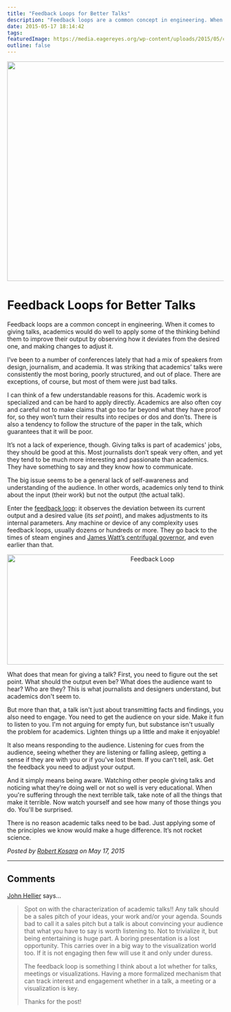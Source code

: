 ```yaml
---
title: "Feedback Loops for Better Talks"
description: "Feedback loops are a common concept in engineering. When it comes to giving talks, academics would do well to apply some of the thinking behind them to improve their output by observing how it deviates from the desired one, and making changes to adjust it."
date: 2015-05-17 18:14:42
tags: 
featuredImage: https://media.eagereyes.org/wp-content/uploads/2015/05/centrifugal-governor-teaser.png
outline: false
---
```


<p align="center"><img src="https://media.eagereyes.org/wp-content/uploads/2015/05/centrifugal-governor-teaser.png" alt="" width="825" height="510" /></p>

# Feedback Loops for Better Talks

Feedback loops are a common concept in engineering. When it comes to giving talks, academics would do well to apply some of the thinking behind them to improve their output by observing how it deviates from the desired one, and making changes to adjust it.

I’ve been to a number of conferences lately that had a mix of speakers from design, journalism, and academia. It was striking that academics’ talks were consistently the most boring, poorly structured, and out of place. There are exceptions, of course, but most of them were just bad talks.

I can think of a few understandable reasons for this. Academic work is specialized and can be hard to apply directly. Academics are also often coy and careful not to make claims that go too far beyond what they have proof for, so they won’t turn their results into recipes or dos and don’ts. There is also a tendency to follow the structure of the paper in the talk, which guarantees that it will be poor.

It’s not a lack of experience, though. Giving talks is part of academics' jobs, they should be good at this. Most journalists don’t speak very often, and yet they tend to be much more interesting and passionate than academics. They have something to say and they know how to communicate.

The big issue seems to be a general lack of self-awareness and understanding of the audience. In other words, academics only tend to think about the input (their work) but not the output (the actual talk).

Enter the <a href="http://en.wikipedia.org/wiki/Feedback">feedback loop</a>: it observes the deviation between its current output and a desired value (its <em>set point</em>), and makes adjustments to its internal parameters. Any machine or device of any complexity uses feedback loops, usually dozens or hundreds or more. They go back to the times of steam engines and <a href="http://en.wikipedia.org/wiki/Centrifugal_governor">James Watt’s centrifugal governor</a>, and even earlier than that.

<p align="center"><img class="aligncenter size-medium wp-image-8800" src="https://media.eagereyes.org/wp-content/uploads/2015/05/set-point.png" alt="Feedback Loop" width="660" height="256" /></p>

What does that mean for giving a talk? First, you need to figure out the set point. What should the output even be? What does the audience want to hear? Who are they? This is what journalists and designers understand, but academics don't seem to.

But more than that, a talk isn't just about transmitting facts and findings, you also need to engage. You need to get the audience on your side. Make it fun to listen to you. I'm not arguing for empty fun, but substance isn't usually the problem for academics. Lighten things up a little and make it enjoyable!

It also means responding to the audience. Listening for cues from the audience, seeing whether they are listening or falling asleep, getting a sense if they are with you or if you've lost them. If you can't tell, ask. Get the feedback you need to adjust your output.

And it simply means being aware. Watching other people giving talks and noticing what they’re doing well or not so well is very educational. When you're suffering through the next terrible talk, take note of all the things that make it terrible. Now watch yourself and see how many of those things you do. You'll be surprised.

There is no reason academic talks need to be bad. Just applying some of the principles we know would make a huge difference. It’s not rocket science.


_Posted by <a href="/about">Robert Kosara</a> on May 17, 2015_


<aside class="comments">

---
## Comments

<a href="http://quinmoto.com" rel="nofollow noopener" target="_blank">John Hellier</a> says…
>	Spot on with the characterization of academic talks!! Any talk should be a sales pitch of your ideas, your work and/or your agenda.  Sounds bad to call it a sales pitch but a talk is about convincing your audience that what you have to say is worth listening to. Not to trivialize it, but being entertaining is huge part. A boring presentation is a lost opportunity.  This carries over in a big way to the visualization world too. If it is not engaging then few will use it and only under duress. 
>	
>	The feedback loop is something I think about a lot whether for talks, meetings or visualizations. Having a more formalized mechanism that can track interest and engagement whether in a talk, a meeting or a visualization is key. 
>	
>	Thanks for the post!

</aside>

